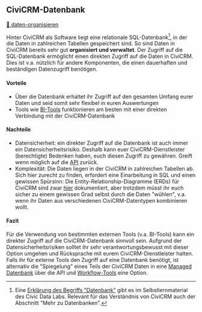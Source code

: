 
## CiviCRM-Datenbank

[💾 daten-organisieren](./../datenlebenszyklus.html#daten-organisieren) <br>


Hinter CiviCRM als Software liegt eine relationale SQL-Datenbank[^note-sql], in der die Daten in zahlreichen Tabellen gespeichert sind. So sind Daten in CiviCRM bereits sehr gut **organisiert und verwaltet**.
Der Zugriff auf die SQL-Datenbank ermöglicht einen direkten Zugriff auf die Daten in CiviCRM. Dies ist v.a. nützlich für andere Komponenten, die einen dauerhaften und beständigen Datenzugriff benötigen.


[^note-sql]: Eine [Erklärung des Begriffs "Datenbank"](https://civic-data.de/selbstlernmaterial/#datenbank) gibt es im Selbstlernmaterial des Civic Data Labs. Relevant für das Verständnis von CiviCRM auch der Abschnitt "Mehr zu Datenbanken".

#### Vorteile
- Über die Datenbank erhaltet ihr Zugriff auf den gesamten Umfang eurer Daten und seid somit sehr flexibel in euren Auswertungen
- Tools wie [BI-Tools](../bi-tools.md) funktionieren am besten mit einer direkten Verbindung mit der CiviCRM-Datenbank

#### Nachteile
- Datensicherheit: ein direkter Zugriff auf die Datenbank ist auch immer ein Datensicherheitsrisiko. Deshalb kann euer CiviCRM-Dienstleister (berechtigte) Bedenken haben, euch diesen Zugriff zu gewähren. Greift wenn möglich auf die [API](./3-civicrm-api.md) zurück.
- Komplexität: Die Daten liegen in der CiviCRM in zahlreichen Tabellen ab. Sich hier zurecht zu finden, erfordert eine Einarbeitung in SQL und einen gewissen Spürsinn: Die Entity-Relationship-Diagramme (ERDs) für CiviCRM sind zwar [hier](https://docs.civicrm.org/dev/en/latest/api/ERDs/#contact-info) dokumentiert, aber trotzdem müsst ihr euch sicher zu einem gewissen Grad selbst durch die Daten "wühlen", v.a. wenn ihr Daten aus verschiedenen CiviCRM-Datentypen kombinieren wollt. 

#### Fazit
Für die Verwendung von bestimmten externen Tools (v.a. BI-Tools) kann ein direkter Zugriff auf die CiviCRM-Datenbank sinnvoll sein. Aufgrund der Datensicherheitsrisiken solltet ihr sehr verantwortungsbewusst mit dieser Option umgehen und Rücksprache mit eurem CiviCRM-Dienstleister halten. Falls ihr für externe Tools den Zugriff auf eine Datenbank benötigt, ist alternativ die "Spiegelung" eines Teils der CiviCRM Daten in eine [Managed Datenbank](../managed-datenbank.md) über die API und [Workflow-Tools](../workflow-tools.md) eine Option.